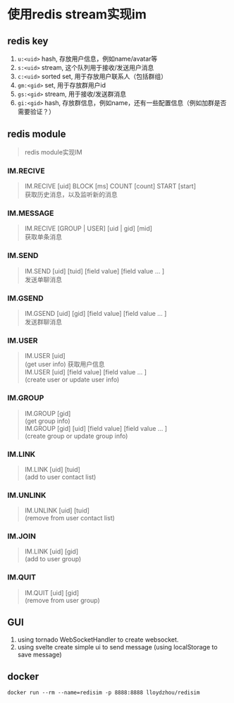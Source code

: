 

# 使用redis stream实现im

## redis key

1. `u:<uid>` hash, 存放用户信息，例如name/avatar等
2. `s:<uid>` stream, 这个队列用于接收/发送用户消息
3. `c:<uid>` sorted set, 用于存放用户联系人（包括群组）
4. `gm:<gid>` set, 用于存放群用户id
5. `gs:<gid>` stream, 用于接收/发送群消息
6. `gi:<gid>` hash, 存放群信息，例如name，还有一些配置信息（例如加群是否需要验证？）

## redis module
> redis module实现IM

### IM.RECIVE
> IM.RECIVE [uid] BLOCK [ms] COUNT [count] START [start]  
> 获取历史消息，以及监听新的消息

### IM.MESSAGE
> IM.RECIVE [GROUP | USER] [uid | gid] [mid]  
> 获取单条消息

### IM.SEND
> IM.SEND [uid] [tuid] [field value] [field value ... ]  
> 发送单聊消息

### IM.GSEND
> IM.GSEND [uid] [gid] [field value] [field value ... ]  
> 发送群聊消息

### IM.USER
> IM.USER  [uid]  
> (get user info)  获取用户信息  
> IM.USER  [uid] [field value] [field value ... ]  
> (create user or update user info)

### IM.GROUP
> IM.GROUP [gid]  
> (get group info)  
> IM.GROUP [gid] [uid] [field value] [field value ... ]  
> (create group or update group info)

### IM.LINK
> IM.LINK [uid] [tuid]  
> (add to user contact list)

### IM.UNLINK
> IM.UNLINK [uid] [tuid]  
> (remove from user contact list)

### IM.JOIN
> IM.LINK [uid] [gid]  
> (add to user group)

### IM.QUIT
> IM.QUIT [uid] [gid]  
> (remove from user group)

## GUI
1. using tornado WebSocketHandler to create websocket.
2. using svelte create simple ui to send message (using localStorage to save message)


## docker

```
docker run --rm --name=redisim -p 8888:8888 lloydzhou/redisim
```


